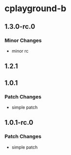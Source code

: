 # cplayground-b

## 1.3.0-rc.0

### Minor Changes

- minor rc

## 1.2.1

## 1.0.1

### Patch Changes

- simple patch

## 1.0.1-rc.0

### Patch Changes

- simple patch
